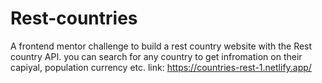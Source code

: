 # Rest-countries
A frontend mentor challenge to build a rest country website with the Rest country API. you can search for any country to get infromation on their capiyal, population currency etc.
link: https://countries-rest-1.netlify.app/
